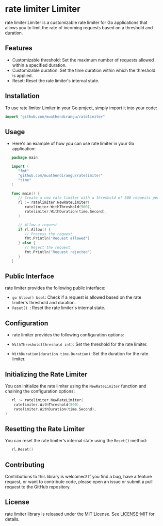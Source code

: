 # rate limiter Limiter

rate limiter Limiter is a customizable rate limiter for Go applications that allows you to limit the rate of incoming requests based on a threshold and duration.

## Features

- Customizable threshold: Set the maximum number of requests allowed within a specified duration.
- Customizable duration: Set the time duration within which the threshold is applied.
- Reset: Reset the rate limiter's internal state.

## Installation

To use rate limiter Limiter in your Go project, simply import it into your code:

```go
import "github.com/muathendirangu/ratelimiter"
```

## Usage
- Here's an example of how you can use rate limiter in your Go application:

```go
   package main

   import (
      "fmt"
      "github.com/muathendirangu/ratelimiter"
      "time"
   )

   func main() {
      // Create a new rate limiter with a threshold of 500 requests per second
      rl := ratelimiter.NewRateLimiter(
         ratelimiter.WithThreshold(500),
         ratelimiter.WithDuration(time.Second),
      )

      // Allow a request
      if rl.Allow() {
         // Process the request
         fmt.Println("Request allowed")
      } else {
         // Reject the request
         fmt.Println("Request rejected")
      }
   }
```

## Public Interface
rate limiter provides the following public interface:

- ```go Allow() bool```: Check if a request is allowed based on the rate limiter's threshold and duration.
- ```Reset() ```: Reset the rate limiter's internal state.

## Configuration
- rate limiter provides the following configuration options:

- ```WithThreshold(threshold int)```: Set the threshold for the rate limiter.
- ```WithDuration(duration time.Duration)```: Set the duration for the rate limiter.


## Initializing the Rate Limiter
You can initialize the rate limiter using the ```NewRateLimiter``` function and chaining the configuration options:

```go
   rl := ratelimiter.NewRateLimiter(
	ratelimiter.WithThreshold(500),
	ratelimiter.WithDuration(time.Second),
)
```

## Resetting the Rate Limiter
You can reset the rate limiter's internal state using the ```Reset()``` method:

```go
   rl.Reset()
```
## Contributing
Contributions to this library is welcomed! If you find a bug, have a feature request, or want to contribute code, please open an issue or submit a pull request to the GitHub repository.

## License
rate limiter library is released under the MIT License.
See  [LICENSE-MIT](LICENSE-MIT) for details.
